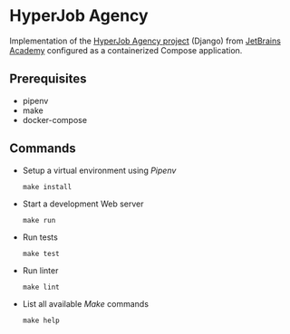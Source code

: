 # HyperJob Agency

Implementation of the [HyperJob Agency project](https://hyperskill.org/projects/94) (Django) from [JetBrains Academy](https://www.jetbrains.com/academy/) configured as a containerized Compose application.

## Prerequisites

* pipenv
* make
* docker-compose

## Commands

* Setup a virtual environment using _Pipenv_

    `make install`

* Start a development Web server

    `make run`

* Run tests

    `make test`

* Run linter

    `make lint`

* List all available _Make_ commands

    `make help`
